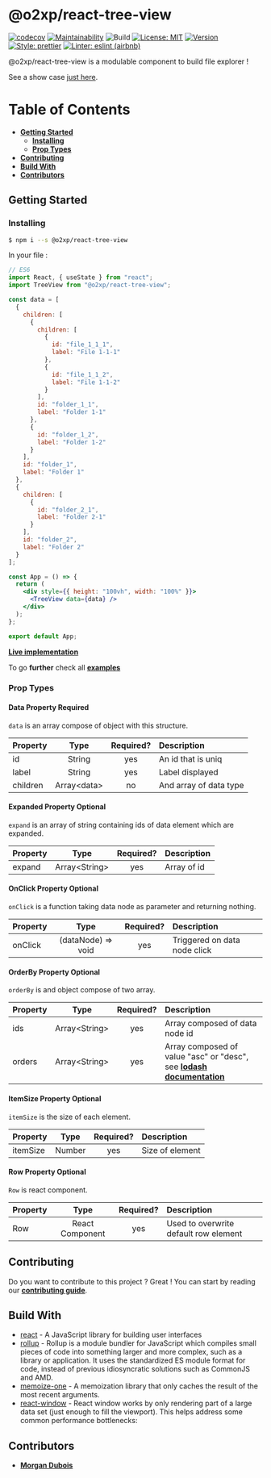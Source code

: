 # @o2xp/react-tree-view

[![codecov](https://codecov.io/gh/o2xp/react-tree-view/branch/main/graph/badge.svg?token=X6GULSPACD)](https://codecov.io/gh/o2xp/react-tree-view)
[![Maintainability](https://api.codeclimate.com/v1/badges/30c2b22bc7479d9eb8dc/maintainability)](https://codeclimate.com/github/o2xp/react-tree-view/maintainability)
![Build](https://github.com/o2xp/react-tree-view/actions/workflows/push.yml/badge.svg)
[![License: MIT](https://img.shields.io/badge/license-MIT-orange.svg)](https://opensource.org/licenses/MIT)
[![Version](https://badge.fury.io/js/%40o2xp%2Freact-tree-view.svg)](https://badge.fury.io/js/%40o2xp%2Freact-tree-view)
[![Style: prettier](https://img.shields.io/badge/code_style-prettier-ff69b4.svg)](https://github.com/prettier/prettier)
[![Linter: eslint (airbnb)](https://img.shields.io/badge/Linter-Eslint%20(Airbnb)-yellow)](https://github.com/airbnb/javascript)

@o2xp/react-tree-view is a modulable component to build file explorer !

See a show case [just here](https://o2xp.github.io/react-tree-view/).


# Table of Contents
- [**Getting Started**](#getting-started)
    - [**Installing**](#installing)
    - [**Prop Types**](#prop-types)
- [**Contributing**](#contributing)
- [**Build With**](#build-with)
- [**Contributors**](#contributors)

## Getting Started
### Installing
```sh
$ npm i --s @o2xp/react-tree-view
```

In your file : 
```jsx
// ES6
import React, { useState } from "react";
import TreeView from "@o2xp/react-tree-view";

const data = [
  {
    children: [
      {
        children: [
          {
            id: "file_1_1_1",
            label: "File 1-1-1"
          },
          {
            id: "file_1_1_2",
            label: "File 1-1-2"
          }
        ],
        id: "folder_1_1",
        label: "Folder 1-1"
      },
      {
        id: "folder_1_2",
        label: "Folder 1-2"
      }
    ],
    id: "folder_1",
    label: "Folder 1"
  },
  {
    children: [
      {
        id: "folder_2_1",
        label: "Folder 2-1"
      }
    ],
    id: "folder_2",
    label: "Folder 2"
  }
];

const App = () => {
  return (
    <div style={{ height: "100vh", width: "100%" }}>
      <TreeView data={data} />
    </div>
  );
};

export default App;
```

[**Live implementation**](https://codesandbox.io/s/react-tree-view-basic-2h3yf) 

To go **further** check all [**examples**](https://github.com/o2xp/react-tree-view/tree/main/examples)

### Prop Types
#### Data Property Required

`data` is an array compose of object with this structure.

| Property | Type | Required? | Description |
|:---|:---:|:---:|:---|
| id | String | yes | An id that is uniq |
| label | String | yes | Label displayed |
| children | Array\<data> | no | And array of data type |

#### Expanded Property Optional

`expand` is an array of string containing ids of data element which are expanded.

| Property | Type | Required? | Description |
|:---|:---:|:---:|:---|
| expand | Array\<String> | yes | Array of id |

#### OnClick Property Optional

`onClick` is a function taking data node as parameter and returning nothing.

| Property | Type | Required? | Description |
|:---|:---:|:---:|:---|
| onClick | (dataNode) => void | yes | Triggered on data node click |

#### OrderBy Property Optional

`orderBy` is and object compose of two array.

| Property | Type | Required? | Description |
|:---|:---:|:---:|:---|
| ids | Array\<String> | yes | Array composed of data node id |
| orders | Array\<String> | yes | Array composed of value "asc" or "desc", see [**lodash documentation**](https://lodash.com/docs/4.17.15#orderBy) |

#### ItemSize Property Optional

`itemSize` is the size of each element.

| Property | Type | Required? | Description |
|:---|:---:|:---:|:---|
| itemSize | Number | yes | Size of element |

#### Row Property Optional

`Row` is react component.

| Property | Type | Required? | Description |
|:---|:---:|:---:|:---|
| Row | React Component | yes | Used to overwrite default row element |


## Contributing
Do you want to contribute to this project ? Great ! You can start by reading our [**contributing guide**](https://github.com/o2xp/react-tree-view/blob/develop/CONTRIBUTING.md).

## Build With
* [react](https://reactjs.org/) - A JavaScript library for building user interfaces
* [rollup](https://github.com/rollup/rollup) - Rollup is a module bundler for JavaScript which compiles small pieces of code into something larger and more complex, such as a library or application. It uses the standardized ES module format for code, instead of previous idiosyncratic solutions such as CommonJS and AMD.
* [memoize-one](https://github.com/alexreardon/memoize-one) - A memoization library that only caches the result of the most recent arguments.
* [react-window](https://github.com/bvaughn/react-window) - React window works by only rendering part of a large data set (just enough to fill the viewport). This helps address some common performance bottlenecks:

## Contributors
* [**Morgan Dubois**](https://github.com/MorganDbs)
